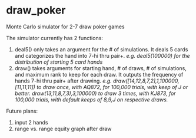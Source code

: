 # draw_poker
Monte Carlo simulator for 2-7 draw poker games

The simulator currently has 2 functions: 

1. deal5() only takes an argument for the # of simulations. It deals 5 cards and categorizes the hand into 7-hi thru pair+. 
  *e.g. deal5(100000) for the distribution of starting 5 card hands*
2. draw() takes arguments for starting hand, # of draws, # of simulations, and maximum rank to keep for each draw. It outputs the frequency of hands 7-hi thru pair+ after drawing.
  *e.g. draw([14,12,8,7,2],1,100000,[11,11,11]) to draw once, with AQ872, for 100,000 trials, with keep of J or better.
        draw(13,11,8,7,3),3,100000) to draw 3 times, with KJ873, for 100,000 trials, with default keeps of 8,9,J on respective draws.*

Future plans:

1. input 2 hands
2. range vs. range equity graph after draw
